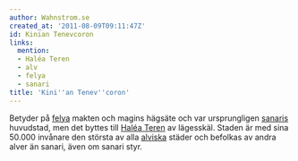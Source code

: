 ```yaml
---
author: Wahnstrom.se
created_at: '2011-08-09T09:11:47Z'
id: Kinian Tenevcoron
links:
  mention:
  - Haléa Teren
  - alv
  - felya
  - sanari
title: 'Kini''an Tenev''coron'
---
```


Betyder på [felya] makten och magins hägsäte och var ursprungligen [sanaris] huvudstad, men det
byttes till [Haléa Teren] av lägesskäl. Staden är med sina 50.000 invånare den största av alla
[alviska] städer och befolkas av andra alver än sanari, även om sanari styr.

  [felya]: felya
  [sanaris]: sanari
  [Haléa Teren]: Haléa_Teren
  [alviska]: alv